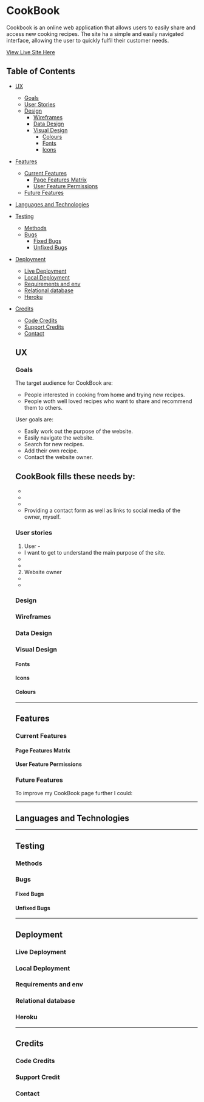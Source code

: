 # CookBook

Cookbook is an online web application that allows users to easily share and access new cooking recipes. 
The site ha a simple and easily navigated interface, allowing the user to quickly fulfil their customer needs.

[View Live Site Here](XX)

## Table of Contents
-   [UX](#ux)
    -   [Goals](#goals)
    -   [User Stories](#user-stories)
    -   [Design](#design)
        -   [Wireframes](#wireframes)
        -   [Data Design](#data-design)
        -   [Visual Design](#visual-design)
            -   [Colours](#colours)
            -   [Fonts](#fonts)
            -   [Icons](#icons)
-   [Features](#features)
    -   [Current Features](#current-features)
        -   [Page Features Matrix](#page-features-matrix)
        -   [User Feature Permissions](#user-features-permissions)
    -   [Future Features](#future-features)
-   [Languages and Technologies](#languages-and-technologies)
-   [Testing](#testing)
    -   [Methods](#methods)
    -   [Bugs](#bugs)
        -   [Fixed Bugs](#fixed-bugs)
        -   [Unfixed Bugs](#unfixed-bugs)
-   [Deployment](#deployment)
    -   [Live Deployment](#live-deployment)
    -   [Local Deployment](#local-deployment)
    -   [Requirements and env](#requirements-and-env)
    -   [Relational database](#relational-database)
    -   [Heroku](#heroku)
-   [Credits](#credits)
    -   [Code Credits](#code-credits)
    -   [Support Credits](#support-credits)
    -   [Contact](#contact)

    ## UX
    
    ### Goals
    The target audience for CookBook are:
    - People interested in cooking from home and trying new recipes.
    - People woth well loved recipes who want to share and recommend them to others.

    User goals are:
    - Easily work out the purpose of the website.
    - Easily navigate the website.
    - Search for new recipes.
    - Add their own recipe.
    - Contact the website owner.

    CookBook fills these needs by:
    - 
    - 
    - 
    - 
    - Providing a contact form as well as links to social media of the owner, myself.

    ### User stories

    1. User -
    - I want to get to understand the main purpose of the site.
    - 
    - 

    2. Website owner
    - 
    - 

    ### Design

    ### Wireframes
    ### Data Design
    ### Visual Design
    #### Fonts
    #### Icons
    #### Colours

    ----

    ## Features
    ### Current Features
    #### Page Features Matrix
    #### User Feature Permissions
    ### Future Features
    To improve my CookBook page further I could:

    ----

    ## Languages and Technologies

    ----

    ## Testing
    ### Methods
    ### Bugs
    #### Fixed Bugs
    #### Unfixed Bugs
    
    ----

    ## Deployment
    ### Live Deployment
    ### Local Deployment
    ### Requirements and env
    ### Relational database
    ### Heroku

    ----

    ## Credits
    ### Code Credits
    ### Support Credit
    ### Contact